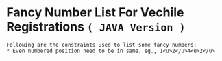 # Fancy Number List For Vechile Registrations `( JAVA Version )`

	Following are the constraints used to list some fancy numbers:
	* Even numbered position need to be in same. eg., 1<u>2</u>4<u>2</u>